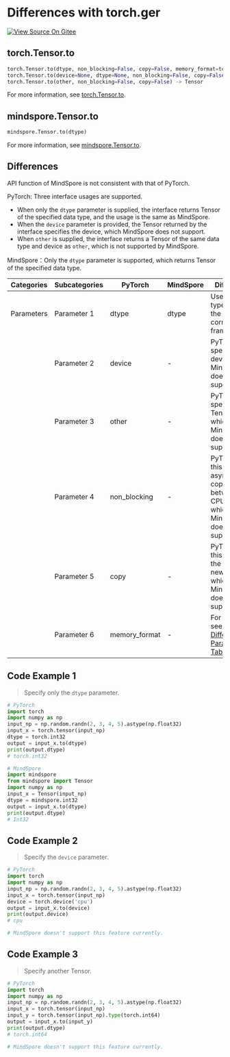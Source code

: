 # Differences with torch.ger

[![View Source On Gitee](https://mindspore-website.obs.cn-north-4.myhuaweicloud.com/website-images/r2.3.1/resource/_static/logo_source_en.svg)](https://gitee.com/mindspore/docs/blob/r2.3.1/docs/mindspore/source_en/note/api_mapping/pytorch_diff/to.md)

## torch.Tensor.to

```python
torch.Tensor.to(dtype, non_blocking=False, copy=False, memory_format=torch.preserve_format) -> Tensor
torch.Tensor.to(device=None, dtype=None, non_blocking=False, copy=False, memory_format=torch.preserve_format) -> Tensor
torch.Tensor.to(other, non_blocking=False, copy=False) -> Tensor
```

For more information, see [torch.Tensor.to](https://pytorch.org/docs/1.8.1/tensors.html?#torch.Tensor.to).

## mindspore.Tensor.to

```python
mindspore.Tensor.to(dtype)
```

For more information, see [mindspore.Tensor.to](https://mindspore.cn/docs/en/r2.3.1/api_python/mindspore/Tensor/mindspore.Tensor.to.html).

## Differences

API function of MindSpore is not consistent with that of PyTorch.

PyTorch: Three interface usages are supported.

- When only the `dtype` parameter is supplied, the interface returns Tensor of the specified data type, and the usage is the same as MindSpore.
- When the `device` parameter is provided, the Tensor returned by the interface specifies the device, which MindSpore does not support.
- When `other` is supplied, the interface returns a Tensor of the same data type and device as `other`, which is not supported by MindSpore.

MindSpore：Only the `dtype` parameter is supported, which returns Tensor of the specified data type.

| Categories | Subcategories | PyTorch      | MindSpore     | Differences   |
| ---------- | ------------- | ------------ | ---------     | ------------- |
| Parameters | Parameter 1   | dtype        | dtype         | Use the data types under the corresponding framework. |
|            | Parameter 2   | device       | -             | PyTorch specifies the device, which MindSpore does not support. |
|            | Parameter 3   | other        | -             | PyTorch specifies the Tensor used, which MindSpore does not support. |
|            | Parameter 4   | non_blocking | -          | PyTorch uses this for asynchronous copying between the CPU and GPU, which MindSpore does not support. |
|            | Parameter 5   | copy         | -             | PyTorch uses this to force the creation of new Tensors, which MindSpore does not support. |
|            | Parameter 6   | memory_format| -             | For details, see [General Difference Parameter Table](https://www.mindspore.cn/docs/en/r2.3.1/note/api_mapping/pytorch_api_mapping.html#general-difference-parameter-table) |

## Code Example 1

> Specify only the `dtype` parameter.

```python
# PyTorch
import torch
import numpy as np
input_np = np.random.randn(2, 3, 4, 5).astype(np.float32)
input_x = torch.tensor(input_np)
dtype = torch.int32
output = input_x.to(dtype)
print(output.dtype)
# torch.int32

# MindSpore
import mindspore
from mindspore import Tensor
import numpy as np
input_x = Tensor(input_np)
dtype = mindspore.int32
output = input_x.to(dtype)
print(output.dtype)
# Int32
```

## Code Example 2

> Specify the `device` parameter.

```python
# PyTorch
import torch
import numpy as np
input_np = np.random.randn(2, 3, 4, 5).astype(np.float32)
input_x = torch.tensor(input_np)
device = torch.device('cpu')
output = input_x.to(device)
print(output.device)
# cpu

# MindSpore doesn't support this feature currently.
```

## Code Example 3

> Specify another Tensor.

```python
# PyTorch
import torch
import numpy as np
input_np = np.random.randn(2, 3, 4, 5).astype(np.float32)
input_x = torch.tensor(input_np)
input_y = torch.tensor(input_np).type(torch.int64)
output = input_x.to(input_y)
print(output.dtype)
# torch.int64

# MindSpore doesn't support this feature currently.
```
